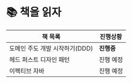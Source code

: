 # 📚 책을 읽자

| 책 목록                                    | 진행상황    
| ------------------------------------------ | ----------- |
| 도메인 주도 개발 시작하기(DDD)                            | **진행중** |
| 헤드 퍼스트 디자인 패턴                            | 진행 예정 |
| 이펙티브 자바                          | 진행 예정 |


<!-- | 클린코드                                     | [바로가기](https://github.com/star-books-coffee/clean-code) | ✅ | -->